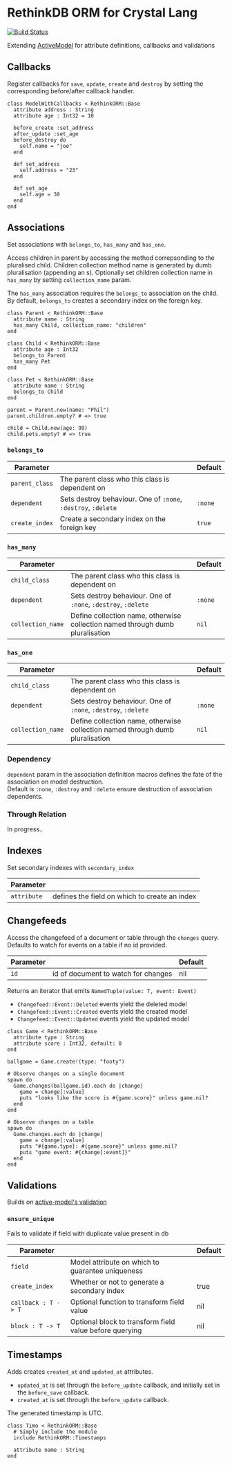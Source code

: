 # RethinkDB ORM for Crystal Lang

[![Build Status](https://travis-ci.org/spider-gazelle/rethinkdb-orm.svg?branch=master)](https://travis-ci.org/spider-gazelle/rethinkdb-orm)

Extending [ActiveModel](https://github.com/spider-gazelle/active-model) for attribute definitions, callbacks and validations

## Callbacks

Register callbacks for `save`, `update`, `create` and `destroy` by setting the corresponding before/after callback handler.

```crystal
class ModelWithCallbacks < RethinkORM::Base
  attribute address : String
  attribute age : Int32 = 10

  before_create :set_address
  after_update :set_age
  before_destroy do
    self.name = "joe"
  end

  def set_address
    self.address = "23"
  end

  def set_age
    self.age = 30
  end
end
```

## Associations

Set associations with `belongs_to`, `has_many` and `has_one`.

Access children in parent by accessing the method correpsonding to the pluralised child. Children collection method name is generated by dumb pluralisation (appending an s). Optionally set children collection name in `has_many` by setting `collection_name` param.

The `has_many` association requires the `belongs_to` association on the child. By default, `belongs_to` creates a secondary index on the foreign key.

```crystal
class Parent < RethinkORM::Base
  attribute name : String
  has_many Child, collection_name: "children"
end

class Child < RethinkORM::Base
  attribute age : Int32
  belongs_to Parent
  has_many Pet
end

class Pet < RethinkORM::Base
  attribute name : String
  belongs_to Child
end

parent = Parent.new(name: "Phil")
parent.children.empty? # => true

child = Child.new(age: 99)
child.pets.empty? # => true
```

### `belongs_to`

Parameter      |                                                               | Default
-------------- | ------------------------------------------------------------- | -------
`parent_class` | The parent class who this class is dependent on               |
`dependent`    | Sets destroy behaviour. One of `:none`, `:destroy`, `:delete` | `:none`
`create_index` | Create a secondary index on the foreign key                   | `true`

### `has_many`

Parameter         |                                                                               | Default
----------------- | ----------------------------------------------------------------------------- | -------
`child_class`     | The parent class who this class is dependent on                               |
`dependent`       | Sets destroy behaviour. One of `:none`, `:destroy`, `:delete`                 | `:none`
`collection_name` | Define collection name, otherwise collection named through dumb pluralisation | `nil`

### `has_one`

Parameter         |                                                                               | Default
----------------- | ----------------------------------------------------------------------------- | -------
`child_class`     | The parent class who this class is dependent on                               |
`dependent`       | Sets destroy behaviour. One of `:none`, `:destroy`, `:delete`                 | `:none`
`collection_name` | Define collection name, otherwise collection named through dumb pluralisation | `nil`

### Dependency

`dependent` param in the association definition macros defines the fate of the association on model destruction.<br>
Default is `:none`, `:destroy` and `:delete` ensure destruction of association dependents.

### Through Relation

In progress..

## Indexes

Set secondary indexes with `secondary_index`

Parameter   |                                               |
----------- | --------------------------------------------- |
`attribute` | defines the field on which to create an index |

## Changefeeds

Access the changefeed of a document or table through the `changes` query.<br>
Defaults to watch for events on a table if no id provided.

Parameter |                                     | Default
--------- | ----------------------------------- | -------
`id`      | id of document to watch for changes | nil

Returns an iterator that emits `NamedTuple(value: T, event: Event)`<br>

- `Changefeed::Event::Deleted` events yield the deleted model
- `Changefeed::Event::Created` events yield the created model
- `Changefeed::Event::Updated` events yield the updated model

```crystal
class Game < RethinkORM::Base
  attribute type : String
  attribute score : Int32, default: 0
end

ballgame = Game.create!(type: "footy")

# Observe changes on a single document
spawn do
  Game.changes(ballgame.id).each do |change|
    game = change[:value]
    puts "looks like the score is #{game.score}" unless game.nil?
  end
end

# Observe changes on a table
spawn do
  Game.changes.each do |change|
    game = change[:value]
    puts "#{game.type}: #{game.score}" unless game.nil?
    puts "game event: #{change[:event]}"
  end
end
```

## Validations

Builds on [active-model's validation](https://github.com/spider-gazelle/active-model#validations)

### `ensure_unique`

Fails to validate if field with duplicate value present in db

Parameter               |                                                         | Default
----------------------- | ------------------------------------------------------- | -------
`field`                 | Model attribute on which to guarantee uniqueness
`create_index`          | Whether or not to generate a secondary index            | true
`callback : T -> T`     | Optional function to transform field value              | nil
`block : T -> T`        | Optional block to transform field value before querying | nil

## Timestamps

Adds creates `created_at` and `updated_at` attributes.
- `updated_at` is set through the `before_update` callback, and initially set in the `before_save` callback.
- `created_at` is set through the `before_update` callback.

The generated timestamp is UTC.

```crystal
class Timo < RethinkORM::Base
  # Simply include the module
  include RethinkORM::Timestamps

  attribute name : String
end
```